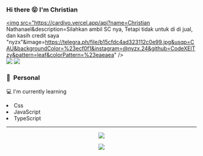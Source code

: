 
<!---
CodeXElTzy/CodeXElTzy is a ✨ special ✨ repository because its `README.md` (this file) appears on your GitHub profile.
You can click the Preview link to take a look at your changes.
--->
### Hi there 😝 I'm Christian

<a href="https://github.com/CodeXElTzy"><img src="https://cardivo.vercel.app/api?name=Christian Nathanael&description=Silahkan ambil SC nya, Tetapi tidak untuk di di jual, dan kasih credit saya "nyzx"&image=https://telegra.ph/file/b15cfdc4ad323112c0e99.jpg&usqp=CAU&backgroundColor=%23ecf0f1&instagram=@nyzx.24&github=CodeXElTzy&pattern=leaf&colorPattern=%23eaeaea" /><a> <br />
[<img src="https://img.shields.io/badge/whatsapp-%808080.svg?&style=for-the-badge&logo=whatsapp&logoColor=white">](https://wa.me/6289652948525?text=Hallo+salken)
[<img src="https://img.shields.io/badge/instagram-%23E4405F.svg?&style=for-the-badge&logo=instagram&logoColor=white">](https://instagram.com/nyzx.24)

### 👀 &nbsp;Personal
💻 I'm currently learning 
 <li> Css
 <li> JavaScript
 <li> TypeScript

---

<p align="center">
  <a href="https://github.com/CodeXElTzy"><img src="https://github-readme-stats.vercel.app/api/top-langs?username=SkylarKaf&theme=tokyonight&layout=compact" /></a>
</p>

<p align="center">
  <a href="https://github.com/CodeXElTzy"><img src="https://github-readme-stats.vercel.app/api?username=CodeXElTzy&theme=tokyonight&show_icons=true" /></a>
</p>
